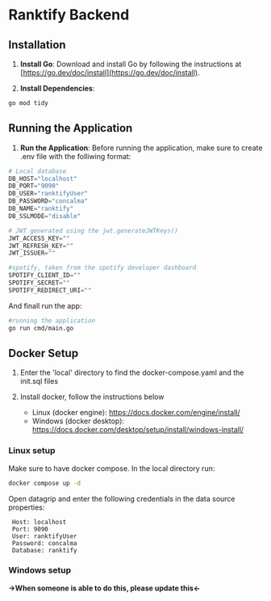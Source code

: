 # Ranktify Backend

## Installation

1. **Install Go**: Download and install Go by following the instructions at [https://go.dev/doc/install](https://go.dev/doc/install).

2. **Install Dependencies**:
```bash
go mod tidy
```

## Running the Application

1.  **Run the Application**:
     Before running the application, make sure to create .env file with the folliwing format:
```python
# Local database
DB_HOST="localhost"
DB_PORT="9090"
DB_USER="ranktifyUser"
DB_PASSWORD="concalma"
DB_NAME="ranktify"
DB_SSLMODE="disable"

# JWT generated using the jwt.generateJWTKeys()
JWT_ACCESS_KEY=""
JWT_REFRESH_KEY=""
JWT_ISSUER=""

#spotify, taken from the spotify developer dashboard
SPOTIFY_CLIENT_ID=""
SPOTIFY_SECRET=""
SPOTIFY_REDIRECT_URI=""


```
And finall run the app:

```bash
#running the application
go run cmd/main.go
```

## Docker Setup

1. Enter the 'local' directory to find the docker-compose.yaml and the init.sql files

2. Install docker, follow the instructions below

     - Linux (docker engine): https://docs.docker.com/engine/install/
     - Windows (docker desktop): https://docs.docker.com/desktop/setup/install/windows-install/


### Linux setup

Make sure to have docker compose. In the local directory run:
```bash
docker compose up -d
```

Open datagrip and enter the following credentials in the data source properties: 

     Host: localhost
     Port: 9090
     User: ranktifyUser
     Password: concalma
     Database: ranktify

### Windows setup

**->When someone is able to do this, please update this<-**